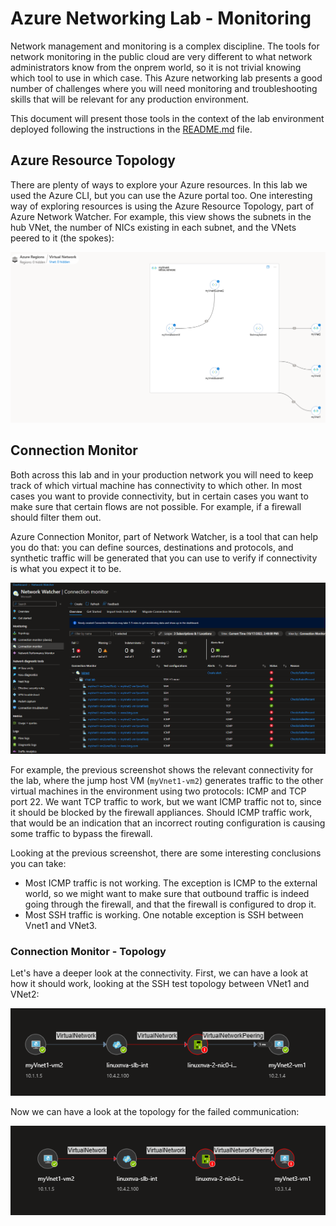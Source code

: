 # Azure Networking Lab - Monitoring

Network management and monitoring is a complex discipline. The tools for network monitoring in the public cloud are very different to what network administrators know from the onprem world, so it is not trivial knowing which tool to use in which case. This Azure networking lab presents a good number of challenges where you will need monitoring and troubleshooting skills that will be relevant for any production environment.

This document will present those tools in the context of the lab environment deployed following the instructions in the [README.md](./README.md) file.

## Azure Resource Topology

There are plenty of ways to explore your Azure resources. In this lab we used the Azure CLI, but you can use the Azure portal too. One interesting way of exploring resources is using the Azure Resource Topology, part of Azure Network Watcher. For example, this view shows the subnets in the hub VNet, the number of NICs existing in each subnet, and the VNets peered to it (the spokes):

![Azure Resource Topology](pictures/monitor/art_05_vnet4.png "Azure Resource Topology")

## Connection Monitor

Both across this lab and in your production network you will need to keep track of which virtual machine has connectivity to which other. In most cases you want to provide connectivity, but in certain cases you want to make sure that certain flows are not possible. For example, if a firewall should filter them out.

Azure Connection Monitor, part of Network Watcher, is a tool that can help you do that: you can define sources, destinations and protocols, and synthetic traffic will be generated that you can use to verify if connectivity is what you expect it to be.

![Connection monitor](pictures/monitor/connection_monitor.png "Azure Connection Monitor")

For example, the previous screenshot shows the relevant connectivity for the lab, where the jump host VM (`myVnet1-vm2`) generates traffic to the other virtual machines in the environment using two protocols: ICMP and TCP port 22. We want TCP traffic to work, but we want ICMP traffic not to, since it should be blocked by the firewall appliances. Should ICMP traffic work, that would be an indication that an incorrect routing configuration is causing some traffic to bypass the firewall.

Looking at the previous screenshot, there are some interesting conclusions you can take:

- Most ICMP traffic is not working. The exception is ICMP to the external world, so we might want to make sure that outbound traffic is indeed going through the firewall, and that the firewall is configured to drop it.
- Most SSH traffic is working. One notable exception is SSH between Vnet1 and VNet3.

### Connection Monitor - Topology

Let's have a deeper look at the connectivity. First, we can have a look at how it should work, looking at the SSH test topology between VNet1 and VNet2:

![Connection monitor](pictures/monitor/connection_monitor_02.png "Azure Connection Monitor - Working spoke to spoke topology")

Now we can have a look at the topology for the failed communication:

![Connection monitor](pictures/monitor/connection_monitor_03.png "Azure Connection Monitor - Failed spoke to spoke topology")

